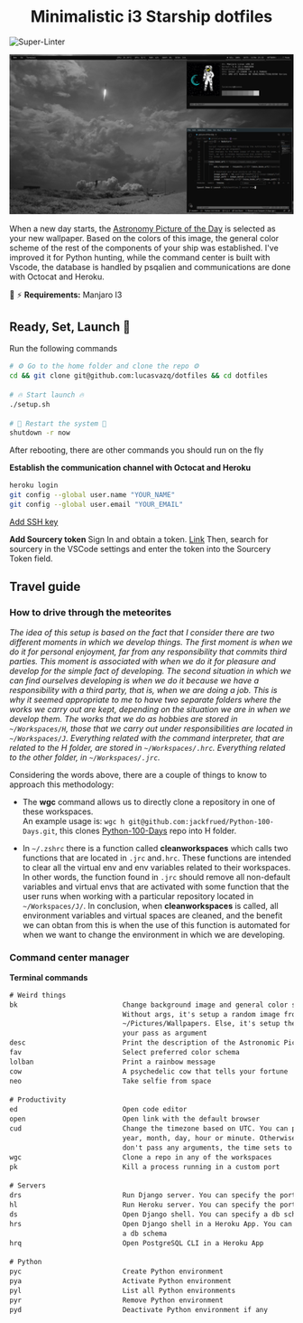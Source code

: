 <span align="center">

# Minimalistic i3 Starship dotfiles
</span>

![Super-Linter](https://github.com/lucasvazq/dotfiles/workflows/Super-Linter/badge.svg?branch=master)

<p align="center">

  ![Screenshot](./screenshot.png)
</p>

When a new day starts, the [Astronomy Picture of the Day][astropix] is selected as your new wallpaper.
Based on the colors of this image, the general color scheme of the rest of the components of your ship was established.
I've improved it for Python hunting, while the command center is built with Vscode, the database is handled by psqalien and communications are done with Octocat and Heroku.

[astropix]: https://apod.nasa.gov/apod/astropix.html

🧲 ⚡ **Requirements:** Manjaro I3

## Ready, Set, Launch 🚀

Run the following commands
```sh
# ⚙ Go to the home folder and clone the repo ⚙
cd && git clone git@github.com:lucasvazq/dotfiles && cd dotfiles

# 🔥 Start launch 🔥
./setup.sh

# 🚨 Restart the system 🚨
shutdown -r now
```

After rebooting, there are other commands you should run on the fly

**Establish the communication channel with Octocat and Heroku**
```sh
heroku login
git config --global user.name "YOUR_NAME"
git config --global user.email "YOUR_EMAIL"
```
[Add SSH key][github_ssh_key_help]

[github_ssh_key_help]: https://help.github.com/es/github/authenticating-to-github/adding-a-new-ssh-key-to-your-github-account

**Add Sourcery token**
Sign In and obtain a token. [Link][token_link]
Then, search for sourcery in the VSCode settings and enter the token into the Sourcery Token field.

[token_link]: https://sourcery.ai/download/?editor=vscode

## Travel guide

### How to drive through the meteorites
_The idea of ​​this setup is based on the fact that I consider there are two different moments in which we develop things. The first moment is when we do it for personal enjoyment, far from any responsibility that commits third parties. This moment is associated with when we do it for pleasure and develop for the simple fact of developing._
_The second situation in which we can find ourselves developing is when we do it because we have a responsibility with a third party, that is, when we are doing a job._
_This is why it seemed appropriate to me to have two separate folders where the works we carry out are kept, depending on the situation we are in when we develop them._
_The works that we do as hobbies are stored in `~/Workspaces/H`, those that we carry out under responsibilities are located in `~/Workspaces/J`._
_Everything related with the command interpreter, that are related to the H folder, are stored in `~/Workspaces/.hrc`. Everything related to the other folder, in `~/Workspaces/.jrc`._

Considering the words above, there are a couple of things to know to approach this methodology:

- The **wgc** command allows us to directly clone a repository in one of these workspaces.
<br>An example usage is: `wgc h git@github.com:jackfrued/Python-100-Days.git`, this clones [Python-100-Days][python_100_days] repo into H folder.

[python_100_days]: https://github.com/jackfrued/Python-100-Days

- In `~/.zshrc` there is a function called **cleanworkspaces** which calls two functions that are located in `.jrc` and`.hrc`. These functions are intended to clear all the virtual env and env variables related to their workspaces. In other words, the function found in `.jrc` should remove all non-default variables and virtual envs that are activated with some function that the user runs when working with a particular repository located in `~/Workspaces/J/`. In conclusion, when **cleanworkspaces** is called, all environment variables and virtual spaces are cleaned, and the benefit we can obtan from this is when the use of this function is automated for when we want to change the environment in which we are developing.

### Command center manager

**Terminal commands**
```txt
# Weird things
bk                          Change background image and general color scheme.
                            Without args, it's setup a random image from
                            ~/Pictures/Wallpapers. Else, it's setup the image
                            your pass as argument
desc                        Print the description of the Astronomic Picture of the Day
fav                         Select preferred color schema
lolban                      Print a rainbow message
cow                         A psychedelic cow that tells your fortune
neo                         Take selfie from space

# Productivity
ed                          Open code editor
open                        Open link with the default browser
cud                         Change the timezone based on UTC. You can pass the
                            year, month, day, hour or minute. Otherwise, if you
                            don't pass any arguments, the time sets to auto
wgc                         Clone a repo in any of the workspaces
pk                          Kill a process running in a custom port

# Servers
drs                         Run Django server. You can specify the port
hl                          Run Heroku server. You can specify the port
ds                          Open Django shell. You can specify a db schema
hrs                         Open Django shell in a Heroku App. You can specify
                            a db schema
hrq                         Open PostgreSQL CLI in a Heroku App

# Python
pyc                         Create Python environment
pya                         Activate Python environment
pyl                         List all Python environments
pyr                         Remove Python environment
pyd                         Deactivate Python environment if any
```
